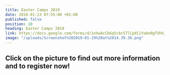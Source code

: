 ```yaml
---
title: Easter Camps 2019
date: 2018-01-23 07:55:00 +01:00
published: false
position: 10
heading: Easter Camps 2019
link: https://docs.google.com/forms/d/1nXwAcCbGq5cbc57lCpXCiYoAn0gTVhkj6ULuaVjJdjk/edit
image: "/uploads/Screenshot%202019-01-29%20at%2014.39.36.png"
---
```


## Click on the picture to find out more information and to register now!